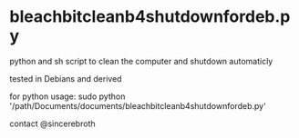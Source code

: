 # bleachbitcleanb4shutdownfordeb.py
python and sh script to clean the computer and shutdown automaticly 

tested in Debians and derived 

for python usage: 
sudo python '/path/Documents/documents/bleachbitcleanb4shutdownfordeb.py' 


contact @sincerebroth 
